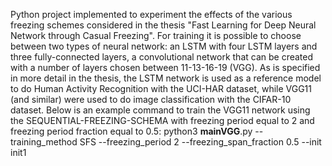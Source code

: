 Python project implemented to experiment the effects of the various freezing schemes considered in the thesis "Fast Learning for Deep Neural Network through Casual Freezing".
For training it is possible to choose between two types of neural network: an LSTM with four LSTM layers and three fully-connected layers, a convolutional network that can be created with a number of layers chosen between 11-13-16-19 (VGG).
As is specified in more detail in the thesis, the LSTM network is used as a reference model to do Human Activity Recognition with the UCI-HAR dataset, while VGG11 (and similar) were used to do image classification with the CIFAR-10 dataset.
Below is an example command to train the VGG11 network using the SEQUENTIAL-FREEZING-SCHEMA with freezing period equal to 2 and freezing period fraction equal to 0.5:
python3 __mainVGG__.py --training_method SFS --freezing_period 2 --freezing_span_fraction 0.5 --init init1
